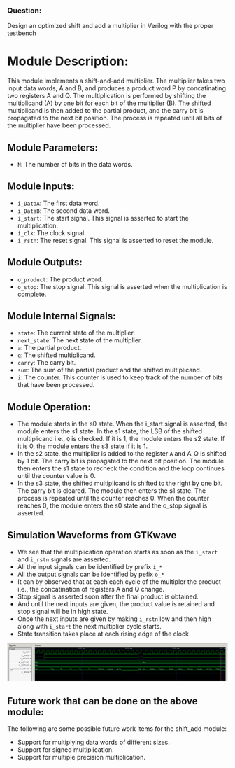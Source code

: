 ### Question:
Design an optimized shift and add a multiplier in Verilog with the proper testbench

# Module Description:
This module implements a shift-and-add multiplier. The multiplier takes two input data words, A and B, and produces a product word P by concatinating two registers A and Q. The multiplication is performed by shifting the multiplicand (A) by one bit for each bit of the multiplier (B). The shifted multiplicand is then added to the partial product, and the carry bit is propagated to the next bit position. The process is repeated until all bits of the multiplier have been processed.

## Module Parameters:

- ```N```: The number of bits in the data words.

## Module Inputs:

* ```i_DataA```: The first data word.
* ```i_DataB```: The second data word.
* ```i_start```: The start signal. This signal is asserted to start the multiplication.
* ```i_clk```: The clock signal.
* ```i_rstn```: The reset signal. This signal is asserted to reset the module.

## Module Outputs:

* ```o_product```: The product word.
* ```o_stop```: The stop signal. This signal is asserted when the multiplication is complete.

## Module Internal Signals:

* ```state```: The current state of the multiplier.
* ```next_state```: The next state of the multiplier.
* ```a```: The partial product.
* ```q```: The shifted multiplicand.
* ```carry```: The carry bit.
* ```sum```: The sum of the partial product and the shifted multiplicand.
* ```i```: The counter. This counter is used to keep track of the number of bits that have been processed.

## Module Operation:

- The module starts in the s0 state. When the i_start signal is asserted, the module enters the s1 state. In the s1 state, the LSB of the shifted multiplicand i.e., ```Q``` is checked. If it is 1, the module enters the s2 state. If it is 0, the module enters the s3 state if it is 1.
- In the s2 state, the multiplier is added to the register ```A``` and A_Q is shifted by 1 bit. The carry bit is propagated to the next bit position. The module then enters the s1 state to recheck the condition and the loop continues until the counter value is 0.
- In the s3 state, the shifted multiplicand is shifted to the right by one bit. The carry bit is cleared. The module then enters the s1 state. The process is repeated until the counter reaches 0. When the counter reaches 0, the module enters the s0 state and the o_stop signal is asserted.

## Simulation Waveforms from GTKwave
- We see that the multiplication operation starts as soon as the ```i_start``` and ```i_rstn``` signals are asserted.
- All the input signals can be identified by prefix ```i_*```
- All the output signals can be identified by pefix ```o_*```
- It can by observed that at each  each cycle of the multipler the product i.e., the concatination of registers A and Q change.
- Stop signal is asserted soon after the final product is obtained.
- And until the next inputs are given, the product value is retained and stop signal will be in high state.
- Once the next inputs are given by making ```i_rstn``` low and then high along with ```i_start``` the next multiplier cycle starts.
- State transition takes place at each rising edge of the clock

![waveform](https://github.com/vishnu-05-03/IRIS-LABs-Rec-Task/blob/main/Q7/7th%20output%20waveform.png)

## Future work that can be done on the above module:

The following are some possible future work items for the shift_add module:

* Support for multiplying data words of different sizes.
* Support for signed multiplication.
* Support for multiple precision multiplication.
